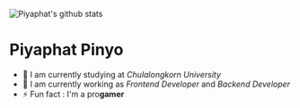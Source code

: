 <!-- **remove158/remove158** is a ✨ _special_ ✨ repository because its `README.md` (this file) appears on your GitHub profile.-->

![Piyaphat's github stats](https://github-readme-stats.vercel.app/api?username=remove158&hide=stars&count_private=true&show_icons=true)

# Piyaphat Pinyo

<!-- **remove158/remove158** is a ✨ _special_ ✨ repository because its `README.md` (this file) appears on your GitHub profile.-->

- 🌱 I am currently studying at _Chulalongkorn University_
- 🔭 I am currently working as _Frontend Developer_ and _Backend Developer_
- ⚡ Fun fact : I'm a pro**gamer**
